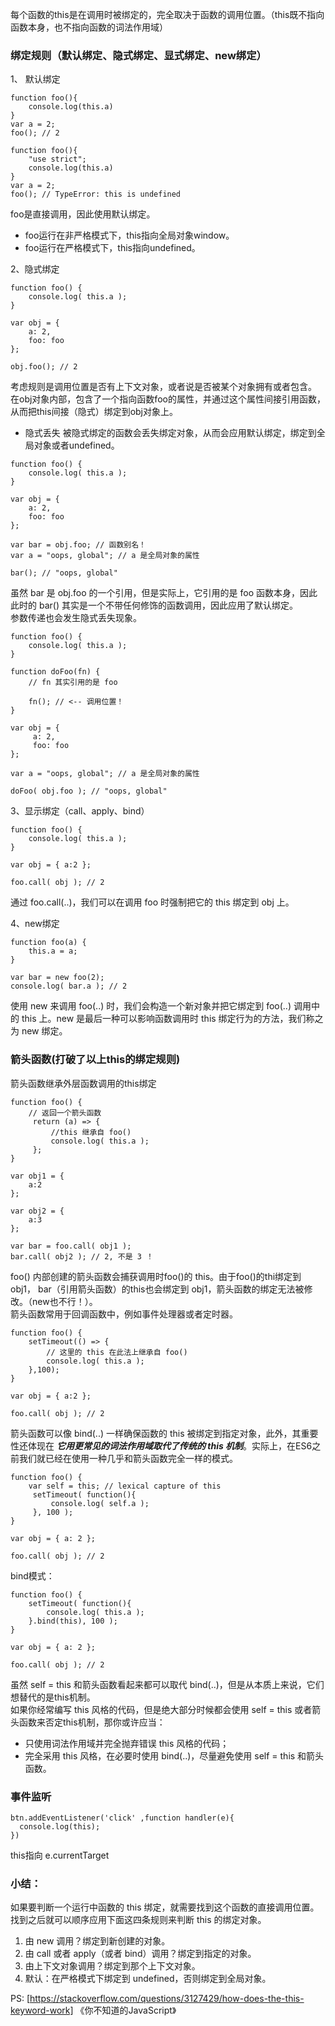 每个函数的this是在调用时被绑定的，完全取决于函数的调用位置。（this既不指向函数本身，也不指向函数的词法作用域）      
### 绑定规则（默认绑定、隐式绑定、显式绑定、new绑定）
1、 默认绑定
```
function foo(){
    console.log(this.a)
}
var a = 2;
foo(); // 2
```
```
function foo(){
    "use strict";
    console.log(this.a)
}
var a = 2;
foo(); // TypeError: this is undefined
```
foo是直接调用，因此使用默认绑定。   
* foo运行在非严格模式下，this指向全局对象window。
* foo运行在严格模式下，this指向undefined。

2、隐式绑定
```
function foo() {      
    console.log( this.a );
} 
 
var obj = {      
    a: 2,
    foo: foo  
}; 
 
obj.foo(); // 2
```
考虑规则是调用位置是否有上下文对象，或者说是否被某个对象拥有或者包含。   
在obj对象内部，包含了一个指向函数foo的属性，并通过这个属性间接引用函数，从而把this间接（隐式）绑定到obj对象上。

* 隐式丢失
被隐式绑定的函数会丢失绑定对象，从而会应用默认绑定，绑定到全局对象或者undefined。   
```
function foo() {      
    console.log( this.a ); 
} 
 
var obj = { 
    a: 2,
    foo: foo  
}; 
 
var bar = obj.foo; // 函数别名！  
var a = "oops, global"; // a 是全局对象的属性 
 
bar(); // "oops, global"
```
虽然 bar 是 obj.foo 的一个引用，但是实际上，它引用的是 foo 函数本身，因此此时的 bar() 其实是一个不带任何修饰的函数调用，因此应用了默认绑定。   
参数传递也会发生隐式丢失现象。   
```
function foo() {      
    console.log( this.a ); 
} 
 
function doFoo(fn) {     
    // fn 其实引用的是 foo 
 
    fn(); // <-- 调用位置！ 
} 
 
var obj = {     
     a: 2,     
     foo: foo  
}; 
 
var a = "oops, global"; // a 是全局对象的属性 
 
doFoo( obj.foo ); // "oops, global"

```
3、显示绑定（call、apply、bind）
```
function foo() {      
    console.log( this.a ); 
} 
 
var obj = { a:2 }; 
 
foo.call( obj ); // 2

```
通过 foo.call(..)，我们可以在调用 foo 时强制把它的 this 绑定到 obj 上。

4、new绑定
```
function foo(a) {      
    this.a = a; 
}  
 
var bar = new foo(2); 
console.log( bar.a ); // 2
```
使用 new 来调用 foo(..) 时，我们会构造一个新对象并把它绑定到 foo(..) 调用中的 this 上。new 是最后一种可以影响函数调用时 this 绑定行为的方法，我们称之为 new 绑定。

### 箭头函数(打破了以上this的绑定规则)
箭头函数继承外层函数调用的this绑定
```
function foo() {     
    // 返回一个箭头函数     
     return (a) => {         
         //this 继承自 foo()         
         console.log( this.a );      
     }; 
} 
 
var obj1 = {     
    a:2 
}; 
 
var obj2 = {      
    a:3 
}; 
 
var bar = foo.call( obj1 ); 
bar.call( obj2 ); // 2, 不是 3 ！

```
foo() 内部创建的箭头函数会捕获调用时foo()的 this。由于foo()的thi绑定到 obj1， bar（引用箭头函数）的this也会绑定到 obj1，箭头函数的绑定无法被修改。（new也不行！）。    
箭头函数常用于回调函数中，例如事件处理器或者定时器。
```
function foo() {      
    setTimeout(() => {         
        // 这里的 this 在此法上继承自 foo()         
        console.log( this.a );      
    },100); 
} 
 
var obj = { a:2 }; 
 
foo.call( obj ); // 2

```
箭头函数可以像 bind(..) 一样确保函数的 this 被绑定到指定对象，此外，其重要性还体现在 ***它用更常见的词法作用域取代了传统的 this 机制***。实际上，在ES6之前我们就已经在使用一种几乎和箭头函数完全一样的模式。   
```
function foo() {     
    var self = this; // lexical capture of this     
     setTimeout( function(){         
         console.log( self.a );     
     }, 100 ); 
}  
 
var obj = { a: 2 }; 
 
foo.call( obj ); // 2

```
bind模式：      
```
function foo() {     
    setTimeout( function(){         
        console.log( this.a );     
    }.bind(this), 100 ); 
}  
 
var obj = { a: 2 }; 
 
foo.call( obj ); // 2
```
虽然 self = this 和箭头函数看起来都可以取代 bind(..)，但是从本质上来说，它们想替代的是this机制。   
如果你经常编写 this 风格的代码，但是绝大部分时候都会使用 self = this 或者箭头函数来否定this机制，那你或许应当：   
* 只使用词法作用域并完全抛弃错误 this 风格的代码； 
* 完全采用 this 风格，在必要时使用 bind(..)，尽量避免使用 self = this 和箭头函数。

### 事件监听
```
btn.addEventListener('click' ,function handler(e){
  console.log(this);
})
```
this指向 e.currentTarget   

### 小结：   
如果要判断一个运行中函数的 this 绑定，就需要找到这个函数的直接调用位置。   
找到之后就可以顺序应用下面这四条规则来判断 this 的绑定对象。
1. 由 new 调用？绑定到新创建的对象。 
2. 由 call 或者 apply（或者 bind）调用？绑定到指定的对象。 
3. 由上下文对象调用？绑定到那个上下文对象。 
4. 默认：在严格模式下绑定到 undefined，否则绑定到全局对象。

PS: [https://stackoverflow.com/questions/3127429/how-does-the-this-keyword-work] 《你不知道的JavaScript》